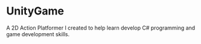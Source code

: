 # UnityGame
A 2D Action Platformer I created to help learn develop C# programming and game development skills.
